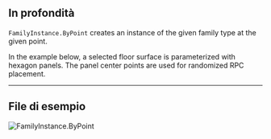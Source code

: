 ## In profondità
`FamilyInstance.ByPoint` creates an instance of the given family type at the given point.

In the example below, a selected floor surface is parameterized with hexagon panels. The panel center points are used for randomized RPC placement.
___
## File di esempio

![FamilyInstance.ByPoint](./Revit.Elements.FamilyInstance.ByPoint_img.jpg)
